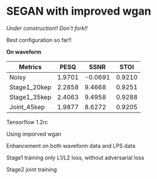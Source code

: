# SEGAN with improved wgan

*Under construction!! Don't fork!!*

Best configuration so far!!

**On waveform**

| Metrics       | PESQ         |    SSNR    |     STOI    |
| ------------- | ------------ | ---------- | ----------- |
| Noisy         | 1.9701       | -0.0691    | 0.9210      |
| Stage1_20kep  | 2.2858       | 9.4668     | 0.9251      |
| Stage1_35kep  | 2.4063       | 9.4958     | 0.9288      |
| Joint_45kep   | 1.9877       | 8.6272     | 0.9205      |

Tensorflow 1.2rc

Using imporved wgan

Enhancement on both waveform data and LPS data

Stage1 training only L1/L2 loss, without adversarial loss

Stage2 joint training


